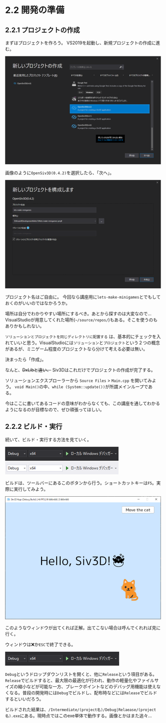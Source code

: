 # 2.2 開発の準備

## 2.2.1 プロジェクトの作成

まずはプロジェクトを作ろう。
VS2019を起動し、新規プロジェクトの作成に進む。

![](./images/2-2-1_1.png)

画像のように`OpenSiv3D(0.4.2)`を選択したら、「次へ」。

![](./images/2-2-1_2.png)

プロジェクト名はご自由に。
今回なら講座用に`lets-make-minigames`とでもしておくのがいいのではなかろうか。

場所は自分でわかりやすい場所にするべき。あとから探すのは大変なので…
VisualStudioが用意してくれた場所(`~/source/repos/`)もある。そこを使うのもありかもしれない。

`ソリューションとプロジェクトを同じディレクトリに配置する` は、基本的にチェックを入れていいと思う。VisualStudioには`ソリューション`と`プロジェクト`という２つの概念があるが、ミニゲーム程度のプロジェクトなら分けて考える必要は無い。

決まったら「作成」。

なんと、~~DxLibと違い、~~ Siv3Dはこれだけでプロジェクトの作成が完了する。

ソリューションエクスプローラーから `Source Files` > `Main.cpp` を開いてみよう。
`void Main()`の中、`while (System::update())`が所謂メインループである。

今はここに書いてあるコードの意味がわからなくても、この講座を通してわかるようになるのが目標なので、ぜひ頑張ってほしい。

## 2.2.2 ビルド・実行

続いて、ビルド・実行する方法を見ていく。

![](./images/2-2-2_1-d.png)
![](./images/2-2-2_1-l.png)

ビルドは、ツールバーにあるこのボタンから行う。ショートカットキーは`F5`。実際に実行してみよう。

![](./images/2-2-2_2.png)

このようなウィンドウが出てくれば正解。出てこない場合は呼んでくれれば見に行く。

ウィンドウは❌か`ESC`で終了できる。

![](./images/2-2-2_1.png)

`Debug`というドロップダウンリストを開くと、他に`Release`という項目がある。`Release`でビルドすると、最大限の最適化が行われ、動作の軽量化やファイルサイズの縮小などが可能な一方、ブレークポイントなどのデバッグ用機能は使えなくなる。普段の開発時には`Debug`でビルドし、配布時などには`Release`でビルドするといいだろう。

ビルドされた結果は、`/Intermediate/(project名)/Debug|Relaease/(project名).exe`にある。現時点ではこのexe単体で動作する。画像とかはまた追々…
